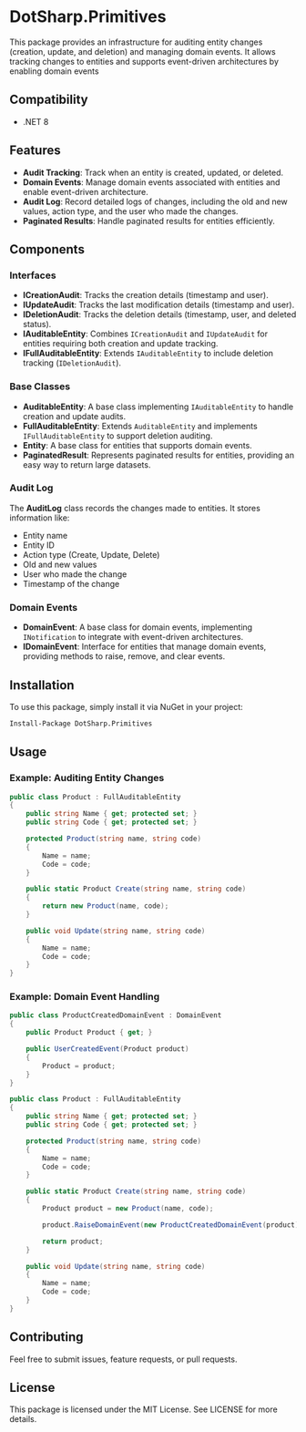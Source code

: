 ﻿# DotSharp.Primitives

This package provides an infrastructure for auditing entity changes (creation, update, and deletion) and managing domain events. It allows tracking changes to entities and supports event-driven architectures by enabling domain events

## Compatibility
- .NET 8

## Features

- **Audit Tracking**: Track when an entity is created, updated, or deleted.
- **Domain Events**: Manage domain events associated with entities and enable event-driven architecture.
- **Audit Log**: Record detailed logs of changes, including the old and new values, action type, and the user who made the changes.
- **Paginated Results**: Handle paginated results for entities efficiently.

## Components

### Interfaces

- **ICreationAudit**: Tracks the creation details (timestamp and user).
- **IUpdateAudit**: Tracks the last modification details (timestamp and user).
- **IDeletionAudit**: Tracks the deletion details (timestamp, user, and deleted status).
- **IAuditableEntity**: Combines `ICreationAudit` and `IUpdateAudit` for entities requiring both creation and update tracking.
- **IFullAuditableEntity**: Extends `IAuditableEntity` to include deletion tracking (`IDeletionAudit`).

### Base Classes

- **AuditableEntity**: A base class implementing `IAuditableEntity` to handle creation and update audits.
- **FullAuditableEntity**: Extends `AuditableEntity` and implements `IFullAuditableEntity` to support deletion auditing.
- **Entity**: A base class for entities that supports domain events.
- **PaginatedResult<TEntity>**: Represents paginated results for entities, providing an easy way to return large datasets.

### Audit Log

The **AuditLog** class records the changes made to entities. It stores information like:
- Entity name
- Entity ID
- Action type (Create, Update, Delete)
- Old and new values
- User who made the change
- Timestamp of the change

### Domain Events

- **DomainEvent**: A base class for domain events, implementing `INotification` to integrate with event-driven architectures.
- **IDomainEvent**: Interface for entities that manage domain events, providing methods to raise, remove, and clear events.

## Installation

To use this package, simply install it via NuGet in your project:

```bash
Install-Package DotSharp.Primitives
```

## Usage

### Example: Auditing Entity Changes

```cs
public class Product : FullAuditableEntity
{
    public string Name { get; protected set; }
    public string Code { get; protected set; }

    protected Product(string name, string code)
    {
        Name = name;
        Code = code;
    }

    public static Product Create(string name, string code)
    {
        return new Product(name, code);
    }

    public void Update(string name, string code)
    {
        Name = name;
        Code = code;
    }
}

```

### Example: Domain Event Handling

```cs
public class ProductCreatedDomainEvent : DomainEvent
{
    public Product Product { get; }

    public UserCreatedEvent(Product product)
    {
        Product = product;
    }
}

public class Product : FullAuditableEntity
{
    public string Name { get; protected set; }
    public string Code { get; protected set; }

    protected Product(string name, string code)
    {
        Name = name;
        Code = code;
    }

    public static Product Create(string name, string code)
    {
        Product product = new Product(name, code);

        product.RaiseDomainEvent(new ProductCreatedDomainEvent(product));

        return product;
    }

    public void Update(string name, string code)
    {
        Name = name;
        Code = code;
    }
}

```

## Contributing
Feel free to submit issues, feature requests, or pull requests.

## License
This package is licensed under the MIT License. See LICENSE for more details.
